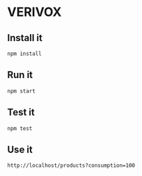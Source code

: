 # VERIVOX

## Install it
` npm install `

## Run it
` npm start `

## Test it
` npm test `

## Use it
` http://localhost/products?consumption=100 `
